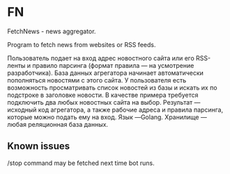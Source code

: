 FN
==

FetchNews - news aggregator.

Program to fetch news from websites or RSS feeds.

Пользователь подает на вход адрес новостного сайта или его RSS-ленты и правило парсинга (формат правила — на усмотрение разработчика).
База данных агрегатора начинает автоматически пополняться новостями с этого сайта.
У пользователя есть возможность просматривать список новостей из базы и искать их по подстроке в заголовке новости.
В качестве примера требуется подключить два любых новостных сайта на выбор.
Результат — исходный код агрегатора, а также рабочие адреса и правила парсинга, которые можно подать ему на вход.
Язык —Golang. Хранилище — любая реляционная база данных.

Known issues
------------

/stop command may be fetched next time bot runs.

